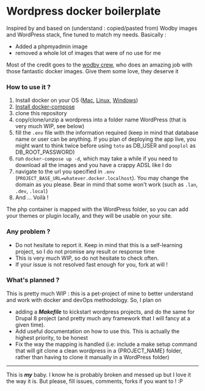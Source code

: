 # Wordpress docker boilerplate

Inspired by and based on (understand : copied/pasted from) Wodby images and WordPress stack, fine tuned to match my needs. Basically :

- Added a phpmyadmin image
- removed a whole lot of images that were of no use for me

Most of the credit goes to the [wodby crew](https://wodby.com/), who does an amazing job with those fantastic docker images. Give them some love, they deserve it

### How to use it ?

1. Install docker on your OS ([Mac](https://docs.docker.com/docker-for-mac/install/), [Linux](https://docs.docker.com/install/), [Windows](https://docs.docker.com/docker-for-windows/install/))
2. [Install docker-compose](https://docs.docker.com/compose/install/) 
3. clone this repository
4. copy/clone/unzip a wordpress into a folder name WordPress (that is very much WIP, see below)
5. fill the `.env` file with the information required (keep in mind that database name or user can be anything. If you plan of deploying the app live, you might want to think twice before using `toto` as DB_USER and `pooplol` as DB_ROOT_PASSWORD)
6. run `docker-compose up -d`, which may take a while if you need to download all the images and you have a crappy ADSL like I do
7. navigate to the url you specified in `.env` (`PROJECT_BASE_URL=whatever.docker.localhost`). You may change the domain as you please. Bear in mind that some won't work (such as `.lan`, `.dev`, `.local`)
8. And ... Voilà ! 

The php container is mapped with the WordPress folder, so you can add your themes or plugin locally, and they will be usable on your site.

### Any problem ?

- Do not hesitate to report it. Keep in mind that this is a self-learning project, so I do not promise any result or response time
- This is very much WIP, so do not hesitate to check often.
- If your issue is not resolved fast enough for you, fork at will !



### What's planned ?

This is pretty much WIP : this is a pet-project of mine to better understand and work with docker and devOps methodology. So, I plan on

 - adding a **_Makefile_** to kickstart wordpress projects, and do the same for Drupal 8 project (and pretty much any framework that I will fancy at a given time).
 - Add useful documentation on how to use this. This is actually the highest priority, to be honest
 - Fix the way the mapping is handled (i.e: include a make setup command that will git clone a clean wordpress in a {PROJECT_NAME} folder, rather than having to clone it manually in a WordPress folder)

---
This is **_my_** baby. I know he is probably broken and messed up but I love it the way it is. But please, fill issues, comments, forks if you want to ! :P
